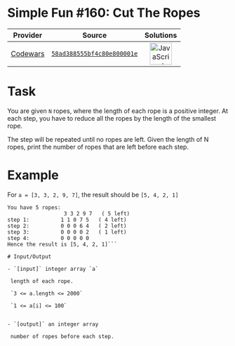 [_metadata_:generated]: - "true"

# Simple Fun #160: Cut The Ropes

<!-- INFO TABLE BEGIN -->

| Provider                                        | Source                                                                               | Solutions                                                                                                                                                    |
| :---------------------------------------------: | :----------------------------------------------------------------------------------: | :----------------------------------------------------------------------------------------------------------------------------------------------------------: |
| [Codewars](../../../docs/providers/Codewars.md) | [`58ad388555bf4c80e800001e`](https://www.codewars.com/kata/58ad388555bf4c80e800001e) | [<img src="https://res.cloudinary.com/rascaltwo/image/upload/v1631924076/javascript_ehszr7.svg" alt="JavaScript" title="JavaScript" width="50" />](solve.js) |

<!-- INFO TABLE END -->

# Task
  You are given `N` ropes, where the length of each rope is a positive integer. At each step, you have to reduce all the ropes by the length of the smallest rope.

 The step will be repeated until no ropes are left. Given the length of N ropes, print the number of ropes that are left before each step.

# Example

 For `a = [3, 3, 2, 9, 7]`, the result should be `[5, 4, 2, 1]`
 ```
You have 5 ropes:       
                   3 3 2 9 7   ( 5 left)
step 1:          1 1 0 7 5   ( 4 left)
step 2:          0 0 0 6 4   ( 2 left)
step 3:          0 0 0 0 2   ( 1 left)
step 4:          0 0 0 0 0    
Hence the result is [5, 4, 2, 1]```

# Input/Output
  
 - `[input]` integer array `a`

  length of each rope.
  
  `3 <= a.length <= 2000`
  
  `1 <= a[i] <= 100`


 - `[output]` an integer array

  number of ropes before each step.
